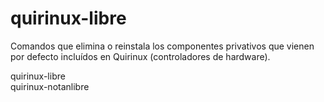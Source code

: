 # quirinux-libre

Comandos que elimina o reinstala los componentes privativos que vienen por defecto incluídos en Quirinux (controladores de hardware).

quirinux-libre <br>
quirinux-notanlibre
